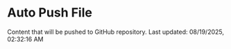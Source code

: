 # Auto Push File

Content that will be pushed to GitHub repository.
Last updated: 08/19/2025, 02:32:16 AM